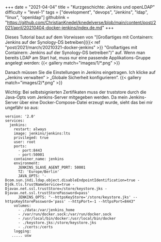+++
date = "2021-04-04"
title = "Kurzgeschichte: Jenkins und openLDAP"
difficulty = "level-1"
tags = ["development", "devops", "Jenkins", "ldap", "linux", "openldap"]
githublink = "https://github.com/ChristianKnedel/knedelverse/blob/main/content/post/2021/april/20210404-docker-jenkins/index.de.md"
+++

Dieses Tutorial baut auf dem Vorwissen von "[Großartiges mit Containern: Jenkins auf der Synology-DS betreiben]({{< ref "post/2021/march/20210321-docker-jenkins" >}} "Großartiges mit Containern: Jenkins auf der Synology-DS betreiben")" auf. Wenn man bereits LDAP am Start hat, muss nur eine passende Applikations-Gruppe angelegt werden:
{{< gallery match="images/1/*.png" >}}


Danach müssen Sie die Einstellungen in Jenkins eingetragen. Ich klicke auf „Jenkins verwalten“ > „Globale Sicherheit konfigurieren“. 
{{< gallery match="images/2/*.png" >}}

Wichtig: Bei selbstsignierten Zertifikaten muss der truststore durch die Java-Opts vom Jenkins-Server mitgegeben werden. Da mein Jenkins-Server über eine Docker-Compose-Datei erzeugt wurde, sieht das bei mir ungefähr so aus:
```
version: '2.0'
services:
  jenkins:
    restart: always
    image: jenkins/jenkins:lts
    privileged: true
    user: root
    ports:
      - port:8443
      - port:50001
    container_name: jenkins
    environment:
      JENKINS_SLAVE_AGENT_PORT: 50001
      TZ: 'Europe/Berlin'
      JAVA_OPTS: '-Dcom.sun.jndi.ldap.object.disableEndpointIdentification=true -Djdk.tls.trustNameService=true -Djavax.net.ssl.trustStore=/store/keystore.jks -Djavax.net.ssl.trustStorePassword=pass'
      JENKINS_OPTS: "--httpsKeyStore='/store/keystore.jks' --httpsKeyStorePassword='pass' --httpPort=-1 --httpsPort=8443"
    volumes:
      - ./data:/var/jenkins_home
      - /var/run/docker.sock:/var/run/docker.sock
      - /usr/local/bin/docker:/usr/local/bin/docker
      - ./keystore.jks:/store/keystore.jks
      - ./certs:/certs
    logging:
   ..... usw
   ```